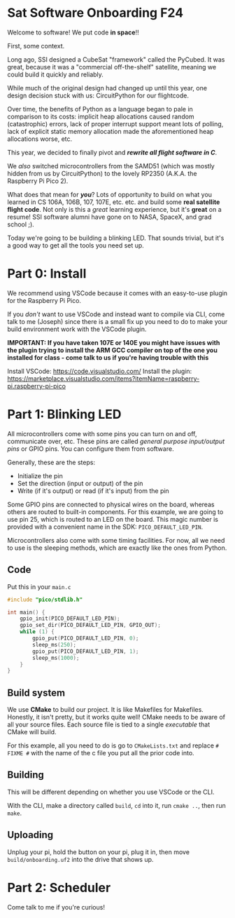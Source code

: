# Sat Software Onboarding F24

Welcome to software! We put code **in space**!!

First, some context.

Long ago, SSI designed a CubeSat "framework" called the PyCubed. It was great,
because it was a "commercial off-the-shelf" satellite, meaning we could build it
quickly and reliably.

While much of the original design had changed up until this year, one design
decision stuck with us: CircuitPython for our flightcode.

Over time, the benefits of Python as a language began to pale in comparison to
its costs: implicit heap allocations caused random (catastrophic) errors, lack
of proper interrupt support meant lots of polling, lack of explicit static
memory allocation made the aforementioned heap allocations worse, etc.

This year, we decided to finally pivot and ***rewrite all flight
software in C***.

We *also* switched microcontrollers from the SAMD51 (which was mostly hidden
from us by CircuitPython) to the lovely RP2350 (A.K.A. the Raspberry Pi Pico 2).

What does that mean for ***you***? Lots of opportunity to build on what you
learned in CS 106A, 106B, 107, 107E, etc. etc. and build some **real satellite
flight code**. Not only is this a *great* learning experience, but it's
**great** on a resume! SSI software alumni have gone on to NASA, SpaceX, and
grad school ;).

Today we're going to be building a blinking LED. That sounds trivial, but it's a
good way to get all the tools you need set up.

# Part 0: Install

We recommend using VSCode because it comes with an easy-to-use plugin for the
Raspberry Pi Pico.

If you *don't* want to use VSCode and instead want to compile via CLI, come talk
to me (Joseph) since there is a small fix up you need to do to make your build
environment work with the VSCode plugin.

**IMPORTANT: If you have taken 107E or 140E you might have issues with the
plugin trying to install the ARM GCC compiler on top of the one you installed
for class - come talk to us if you're having trouble with this**

Install VSCode: https://code.visualstudio.com/
Install the plugin: https://marketplace.visualstudio.com/items?itemName=raspberry-pi.raspberry-pi-pico

# Part 1: Blinking LED

All microcontrollers come with some pins you can turn on and off, communicate
over, etc. These pins are called *general purpose input/output pins* or GPIO
pins. You can configure them from software.

Generally, these are the steps:
- Initialize the pin
- Set the direction (input or output) of the pin
- Write (if it's output) or read (if it's input) from the pin

Some GPIO pins are connected to physical wires on the board, whereas others are
routed to built-in components. For this example, we are going to use pin 25,
which is routed to an LED on the board. This magic number is provided with a
convenient name in the SDK: `PICO_DEFAULT_LED_PIN`.

Microcontrollers also come with some timing facilities. For now, all we need to
use is the sleeping methods, which are exactly like the ones from Python.

## Code

Put this in your `main.c`
```c
#include "pico/stdlib.h"

int main() {
    gpio_init(PICO_DEFAULT_LED_PIN);
    gpio_set_dir(PICO_DEFAULT_LED_PIN, GPIO_OUT);
    while (1) {
        gpio_put(PICO_DEFAULT_LED_PIN, 0);
        sleep_ms(250);
        gpio_put(PICO_DEFAULT_LED_PIN, 1);
        sleep_ms(1000);
    }
}
```

## Build system

We use **CMake** to build our project. It is like Makefiles for Makefiles.
Honestly, it isn't pretty, but it works quite well! CMake needs to be aware of
all your source files. Each source file is tied to a single *executable* that
CMake will build.

For this example, all you need to do is go to `CMakeLists.txt` and replace `#
FIXME #` with the name of the c file you put all the prior code into.

## Building

This will be different depending on whether you use VSCode or the CLI.

With the CLI, make a directory called `build`, `cd` into it, run `cmake ..`,
then run `make`.

## Uploading

Unplug your pi, hold the button on your pi, plug it in, then move
`build/onboarding.uf2` into the drive that shows up.

# Part 2: Scheduler

Come talk to me if you're curious!
